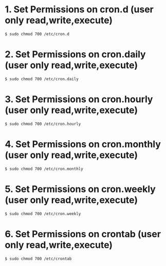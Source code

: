 # 1. Set Permissions on cron.d	(user only read,write,execute)
    $ sudo chmod 700 /etc/cron.d

# 2. Set Permissions on cron.daily	(user only read,write,execute)
    $ sudo chmod 700 /etc/cron.daily

# 3. Set Permissions on cron.hourly (user only read,write,execute)
    $ sudo chmod 700 /etc/cron.hourly

# 4. Set Permissions on cron.monthly	(user only read,write,execute)
    $ sudo chmod 700 /etc/cron.monthly

# 5. Set Permissions on cron.weekly (user only read,write,execute)
    $ sudo chmod 700 /etc/cron.weekly

# 6. Set Permissions on crontab (user only read,write,execute)
    $ sudo chmod 700 /etc/crontab
